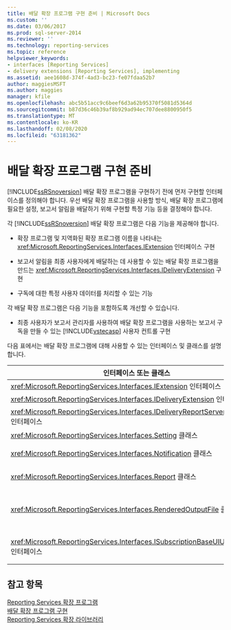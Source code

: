 ```yaml
---
title: 배달 확장 프로그램 구현 준비 | Microsoft Docs
ms.custom: ''
ms.date: 03/06/2017
ms.prod: sql-server-2014
ms.reviewer: ''
ms.technology: reporting-services
ms.topic: reference
helpviewer_keywords:
- interfaces [Reporting Services]
- delivery extensions [Reporting Services], implementing
ms.assetid: aee1608d-374f-4ad3-bc23-fe07fdaa52b7
author: maggiesMSFT
ms.author: maggies
manager: kfile
ms.openlocfilehash: abc5b51acc9c6beef6d3a62b95370f5081d5364d
ms.sourcegitcommit: b87d36c46b39af8b929ad94ec707dee8800950f5
ms.translationtype: MT
ms.contentlocale: ko-KR
ms.lasthandoff: 02/08/2020
ms.locfileid: "63181362"
---
```

# <a name="preparing-to-implement-a-delivery-extension"></a>배달 확장 프로그램 구현 준비
  [!INCLUDE[ssRSnoversion](../../../includes/ssrsnoversion-md.md)] 배달 확장 프로그램을 구현하기 전에 먼저 구현할 인터페이스를 정의해야 합니다. 우선 배달 확장 프로그램을 사용할 방식, 배달 확장 프로그램에 필요한 설정, 보고서 알림을 배달하기 위해 구현할 특정 기능 등을 결정해야 합니다.  
  
 각 [!INCLUDE[ssRSnoversion](../../../includes/ssrsnoversion-md.md)] 배달 확장 프로그램은 다음 기능을 제공해야 합니다.  
  
-   확장 프로그램 및 지역화된 확장 프로그램 이름을 나타내는 <xref:Microsoft.ReportingServices.Interfaces.IExtension> 인터페이스 구현  
  
-   보고서 알림을 최종 사용자에게 배달하는 데 사용할 수 있는 배달 확장 프로그램을 만드는 <xref:Microsoft.ReportingServices.Interfaces.IDeliveryExtension> 구현  
  
-   구독에 대한 특정 사용자 데이터를 처리할 수 있는 기능  
  
 각 배달 확장 프로그램은 다음 기능을 포함하도록 개선할 수 있습니다.  
  
-   최종 사용자가 보고서 관리자를 사용하여 배달 확장 프로그램을 사용하는 보고서 구독을 만들 수 있는 [!INCLUDE[vstecasp](../../../includes/vstecasp-md.md)] 사용자 컨트롤 구현  
  
 다음 표에서는 배달 확장 프로그램에 대해 사용할 수 있는 인터페이스 및 클래스를 설명합니다.  
  
|인터페이스 또는 클래스|Description|  
|------------------------|-----------------|  
|<xref:Microsoft.ReportingServices.Interfaces.IExtension> 인터페이스|[!INCLUDE[ssRSnoversion](../../../includes/ssrsnoversion-md.md)]의 확장 프로그램을 나타냅니다.|  
|<xref:Microsoft.ReportingServices.Interfaces.IDeliveryExtension> 인터페이스|[!INCLUDE[ssRSnoversion](../../../includes/ssrsnoversion-md.md)]의 배달 확장 프로그램을 나타냅니다.|  
|<xref:Microsoft.ReportingServices.Interfaces.IDeliveryReportServerInformation> 인터페이스|배달 확장 프로그램에 필요한 보고서 서버에 대한 정보를 포함합니다(예: 사용 가능한 렌더링 확장 프로그램 목록).|  
|<xref:Microsoft.ReportingServices.Interfaces.Setting> 클래스|확장 프로그램에 대한 설정을 나타냅니다.|  
|<xref:Microsoft.ReportingServices.Interfaces.Notification> 클래스|배달 확장 프로그램에서 보고서를 배달하는 데 사용하는 구독 정보를 포함합니다.|  
|<xref:Microsoft.ReportingServices.Interfaces.Report> 클래스|배달 확장 프로그램에서 사용자에게 보고서를 배달할 수 있도록 하는 보고서 특정 정보 및 메서드를 나타냅니다.|  
|<xref:Microsoft.ReportingServices.Interfaces.RenderedOutputFile> 클래스|렌더링 확장 프로그램의 출력을 나타냅니다. <xref:Microsoft.ReportingServices.Interfaces.RenderedOutputFile> 개체에는 렌더링 확장 프로그램에서 반환된 스트림을 처리하기 위해 배달 확장 프로그램에서 요구되는 연관 파일 이름 및 형식 정보가 포함됩니다.|  
|<xref:Microsoft.ReportingServices.Interfaces.ISubscriptionBaseUIUserControl> 인터페이스|보고서 관리자에서 사용자로부터 전자 메일 주소나 파일 공유 경로 등과 같은 배달 확장 프로그램별 구독 정보를 검색할 수 있는 방법을 나타내는 사용자 컨트롤입니다.|  
  
## <a name="see-also"></a>참고 항목  
 [Reporting Services 확장 프로그램](../reporting-services-extensions.md)   
 [배달 확장 프로그램 구현](implementing-a-delivery-extension.md)   
 [Reporting Services 확장 라이브러리](../reporting-services-extension-library.md)  
  
  
